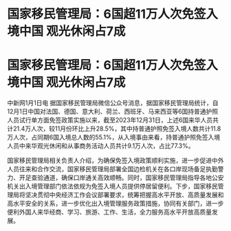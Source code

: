 # 国家移民管理局：6国超11万人次免签入境中国 观光休闲占7成

# 国家移民管理局：6国超11万人次免签入境中国 观光休闲占7成

中新网1月1日电
据国家移民管理局微信公众号消息，据国家移民管理局统计，自12月1日中国对法国、德国、意大利、荷兰、西班牙、马来西亚等6国持普通护照人员试行单方面免签政策实施以来，截至2023年12月31日，上述6国来华人员共计21.4万人次，较11月份环比上升28.5%，其中持普通护照免签入境人数共计11.8万人次，占同期6国入境总人数的55.1%，从入境事由来看，持普通护照免签入境人员中来华观光休闲和从事商务活动人员共计9.1万人次，占比77.3%。

国家移民管理局相关负责人介绍，为确保免签入境政策顺利实施，进一步促进中外人员往来和合作交流，国家移民管理局部署全国边检机关在各口岸现场备足执勤警力、开足查验通道，确保口岸通关高效顺畅。同时，国家移民管理局指导各地公安机关出入境管理部门依法依规为免签入境人员提供停居留便利。下步，国家移民管理局将坚决贯彻中央经济工作会议部署要求，统筹把握高水平开放、高质量发展和高水平安全的关系，进一步优化出入境管理服务政策措施，协同有关部门，进一步便利外国人来华经商、学习、旅游、工作、生活，全力服务高水平开放高质量发展。

